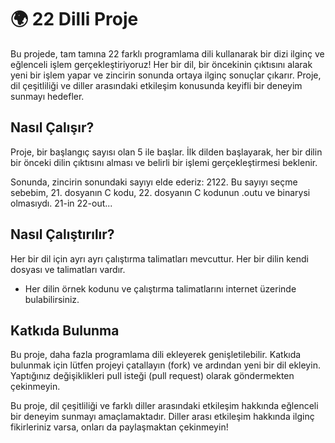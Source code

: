 # 🌍 22 Dilli Proje

Bu projede, tam tamına 22 farklı programlama dili kullanarak bir dizi ilginç ve eğlenceli işlem gerçekleştiriyoruz! Her bir dil, bir öncekinin çıktısını alarak yeni bir işlem yapar ve zincirin sonunda ortaya ilginç sonuçlar çıkarır. Proje, dil çeşitliliği ve diller arasındaki etkileşim konusunda keyifli bir deneyim sunmayı hedefler.

## Nasıl Çalışır?

Proje, bir başlangıç sayısı olan 5 ile başlar. İlk dilden başlayarak, her bir dilin bir önceki dilin çıktısını alması ve belirli bir işlemi gerçekleştirmesi beklenir.

Sonunda, zincirin sonundaki sayıyı elde ederiz: 2122. Bu sayıyı seçme sebebim, 21. dosyanın C kodu, 22. dosyanın C kodunun .outu ve binarysi olmasıydı. 21-in 22-out...

## Nasıl Çalıştırılır?

Her bir dil için ayrı ayrı çalıştırma talimatları mevcuttur. Her bir dilin kendi dosyası ve talimatları vardır.

- Her dilin örnek kodunu ve çalıştırma talimatlarını internet üzerinde bulabilirsiniz.

## Katkıda Bulunma

Bu proje, daha fazla programlama dili ekleyerek genişletilebilir. Katkıda bulunmak için lütfen projeyi çatallayın (fork) ve ardından yeni bir dil ekleyin. Yaptığınız değişiklikleri pull isteği (pull request) olarak göndermekten çekinmeyin.

Bu proje, dil çeşitliliği ve farklı diller arasındaki etkileşim hakkında eğlenceli bir deneyim sunmayı amaçlamaktadır. Diller arası etkileşim hakkında ilginç fikirleriniz varsa, onları da paylaşmaktan çekinmeyin!


